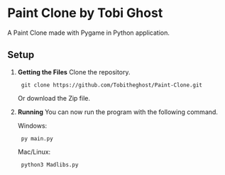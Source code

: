 # Paint Clone by Tobi Ghost
A Paint Clone made with Pygame in Python application.

## Setup

1. **Getting the Files**
	Clone the repository.

        git clone https://github.com/Tobitheghost/Paint-Clone.git

	Or download the Zip file.

2. **Running**
    You can now run the program with the following command.

    Windows: 

        py main.py
    
    Mac/Linux: 

        python3 Madlibs.py